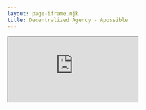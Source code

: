 ```yaml
---
layout: page-iframe.njk
title: Decentralized Agency - Apossible
---
```

<iframe seamless src="https://apossible.com">Your browser doesn't support iframes.</iframe>